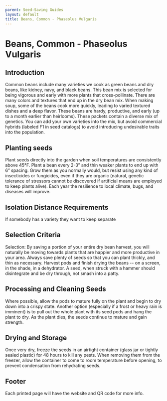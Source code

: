 ```yaml
---
parent: Seed-Saving Guides
layout: default
title: Beans, Common - Phaseolus Vulgaris
---
```


# Beans, Common - Phaseolus Vulgaris

## Introduction
Common beans include many varieties we cook as green beans and dry beans, like kidney, navy, and black beans. This bean mix is selected for being vigorous and early with more plants that cross-pollinate. There are many colors and textures that end up in the dry bean mix. When making soup, some of the beans cook more quickly, leading to varied textured dishes and a deep flavor.  These beans are hardy, productive, and early (up to a month earlier than heirlooms). 
These packets contain a diverse mix of genetics. You can add your own varieties into the mix, but avoid commercial hybrids (labeled F1 in seed catalogs) to avoid introducing undesirable traits into the population. 

## Planting seeds
Plant seeds directly into the garden when soil temperatures are consistently above 45°F. Plant a bean every 2-3” and thin weaker plants to end up with 6” spacing. Grow them as you normally would, but resist using any kind of insecticides or fungicides, even if they are organic (natural, genetic tolerance of stressors cannot be discovered if artificial means are employed to keep plants alive).    Each year the resilience to local climate, bugs, and diseases will improve.   

## Isolation Distance Requirements
If somebody has a variety they want to keep separate

## Selection Criteria
Selection: By saving a portion of your entire dry bean harvest, you will naturally be moving towards plants that are happier and more productive in your area.   Always save plenty of seeds so that you can plant thickly, and thin as necessary. 
Harvest pods and finish drying the beans -- on a screen, in the shade, in a dehydrator. A seed, when struck with a hammer should disintegrate and be dry through, not smash into a patty.   

## Processing and Cleaning Seeds
Where possible, allow the pods to mature fully on the plant and begin to dry down into a crispy state.   Another option (especially if a frost or heavy rain is imminent) is to pull out the whole plant with its seed pods and hang the plant to dry. As the plant dies, the seeds continue to mature and gain strength.

## Drying and Storage
Once very dry, freeze the seeds in an airtight container (glass jar or tightly sealed plastic) for 48 hours to kill any pests. When removing them from the freezer, allow the container to come to room temperature before opening, to prevent condensation from rehydrating seeds.

## Footer
Each printed page will have the website and QR code for more info. 
